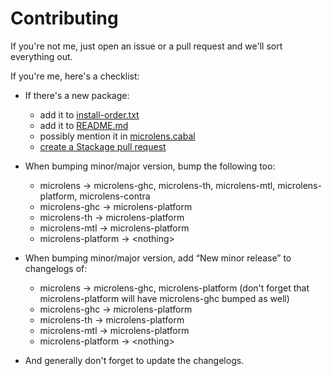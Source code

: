 # Contributing

If you're not me, just open an issue or a pull request and we'll sort everything out.

If you're me, here's a checklist:

  * If there's a new package:

      * add it to [install-order.txt](install-order.txt)
      * add it to [README.md](README.md)
      * possibly mention it in [microlens.cabal](microlens/microlens.cabal)
      * [create a Stackage pull request](https://github.com/fpco/stackage/edit/master/build-constraints.yaml)

  * When bumping minor/major version, bump the following too:

      * microlens → microlens-ghc, microlens-th, microlens-mtl, microlens-platform, microlens-contra
      * microlens-ghc → microlens-platform
      * microlens-th → microlens-platform
      * microlens-mtl → microlens-platform
      * microlens-platform → \<nothing\>

  * When bumping minor/major version, add “New minor release” to changelogs of:

      * microlens → microlens-ghc, microlens-platform (don't forget that microlens-platform will have microlens-ghc bumped as well)
      * microlens-ghc → microlens-platform
      * microlens-th → microlens-platform
      * microlens-mtl → microlens-platform
      * microlens-platform → \<nothing\>

  * And generally don't forget to update the changelogs.

